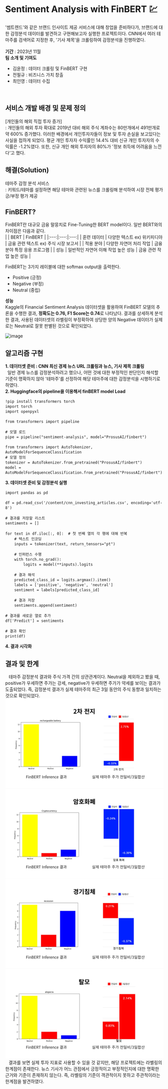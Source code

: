 # Sentiment Analysis with FinBERT 💹
'썸트렌드'와 같은 브랜드 인사이트 제공 서비스에 대해 창업을 준비하다가, 브랜드에 대한 감정분석 데이터를 발견하고 구현해보고자 실행한 프로젝트이다. CNN에서 여러 테마주를 검색어로 지정한 후, '기사 제목'을 크롤링하여 감정분석을 진행하였다. <br> 
<br>
**기간** : 2023년 11월 <br>
**팀 소개 및 기여도** <br> 
- 김윤정 : 데이터 크롤링 및 FinBERT 구현
- 전필규 : 비즈니스 가치 창출
- 최인영 : 데이터 수집
<br>

## 서비스 개발 배경 및 문제 정의
[개인들의 해외 직접 투자 증가] <br>
: 개인들의 해외 투자 확대로 2019년 대비 해외 주식 계좌수는 80만개에서 491만개로 약 600% 증가했다. 이러한 배경에서 개인투자자들이 정보 및 투자 손실을 보고있다는 사실을 접하게 되었다. 평균 개인 투자자 수익률인 14.4% 대비 신규 개인 투자자의 수익률은 -1.2%였다. 또한, 신규 개인 해외 투자자의 80%가 '정보 취득에 어려움을 느낀다'고 했다. <br> 

## 해결(Solution) 
테마주 감정 분석 서비스 <br>
: 키워드/테마를 설정하면 해당 테마와 관련된 뉴스를 크롤링해 분석하여 시장 전체 평가 긍/부정 평가 제공 <br>

## FinBERT? 
FinBERT란 대규모 금융 말뭉치로 Fine-Tuning한 BERT model이다. 일반 BERT와의 차이점은 다음과 같다. <br>
| | BERT | FinBERT |
|:---:|:---:|:---:|
| 훈련 데이터 | 다양한 텍스트 ex) 위키피디아 | 금융 관련 텍스트 ex) 주식 시장 보고서 |
| 적용 분야 | 다양한 자연어 처리 작업 | 금융 분야 특정 응용 프로그램 |
| 성능 | 일반적인 자연어 이해 작업 높은 성능 | 금융 관련 작업 높은 성능 |

FinBERT는 3가지 레이블에 대한 softmax output을 출력한다. <br>
- Positive (긍정)
- Negative (부정)
- Neutral (중립)

**성능** <br>
Kaggle의 Financial Sentiment Analysis 데이터셋을 활용하여 FinBERT 모델의 추론을 수행한 결과, **정확도는 0.76, F1 Score는 0.74**로 나타났다. 결과를 상세하게 분석한 결과, 사용된 데이터셋의 라벨링이 부정확하여 상당한 양의 Negative 데이터가 실제로는 Neutral로 잘못 판별된 것으로 확인되었다. <br>

![image](https://github.com/kingodjerry/Sentiment_Analysis/assets/143167244/a29b6b35-0870-4eae-814a-f7f8838875f1)



## 알고리즘 구현
**1. 데이터셋 준비 : CNN 최신 경제 뉴스 URL 크롤링과 뉴스, 기사 제목 크롤링** <br>
&ensp;일반 경제 뉴스를 감정분석하려고 했으나, 어떤 것에 대한 부정적인 판단인지 해석할 기준이 명확하지 않아 '테마주'를 선정하여 해당 테마주에 대한 감정분석을 시행하기로 하였다. <br>
**2. Huggingface의 pipeline을 이용해서 finBERT model Load** <br>
```
!pip install transformers torch
import torch
import openpyxl

from transformers import pipeline

# 모델 로드
pipe = pipeline("sentiment-analysis", model="ProsusAI/finbert")

from transformers import AutoTokenizer, AutoModelForSequenceClassification
# 모델 정의
tokenizer = AutoTokenizer.from_pretrained("ProsusAI/finbert")
model = AutoModelForSequenceClassification.from_pretrained("ProsusAI/finbert")
```
**3. 데이터셋 준비 및 감정분석 실행** <br>
```
import pandas as pd

df = pd.read_csv('/content/cnn_investing_articles.csv', encoding='utf-8')

# 결과를 저장할 리스트
sentiments = []

for text in df.iloc[:, 0]:  # 첫 번째 열의 각 행에 대해 반복
    # 텍스트 인코딩
    inputs = tokenizer(text, return_tensors="pt")

    # 인퍼런스 수행
    with torch.no_grad():
        logits = model(**inputs).logits

    # 결과 해석
    predicted_class_id = logits.argmax().item()
    labels = ['positive', 'negative', 'neutral']
    sentiment = labels[predicted_class_id]

    # 결과 저장
    sentiments.append(sentiment)

# 결과를 새로운 열로 추가
df['Predict'] = sentiments

# 결과 확인
print(df)
```
**4. 결과 시각화**


## 결과 및 한계
&ensp; 테마주 감정분석 결과와 주식 가격 간의 상관관계이다. Neutral을 제외하고 봤을 때, positive가 우세하면 주가는 강세, negative가 우세하면 주가가 약세를 보이는 결과가 도출되었다. 즉, 감정분석 결과가 실제 테마주의 최근 3일 동안의 주식 동향과 일치하는 것으로 확인되었다.  <br>
<img src="./output_img/1.jpg">
<img src="./output_img/2.jpg">
<img src="./output_img/3.jpg">
<img src="./output_img/4.jpg">
&ensp; 결과를 보면 실제 투자 지표로 사용할 수 있을 것 같지만, 해당 프로젝트에는 라벨링의 한계점이 존재한다. 뉴스 기사가 어느 관점에서 긍정적이고 부정적인지에 대한 명확한 근거와 기준이 존재하지 않는다. 즉, 라벨링의 기준이 객관적이지 못하고 주관적이라는 한계점을 발견하였다. <br> 
